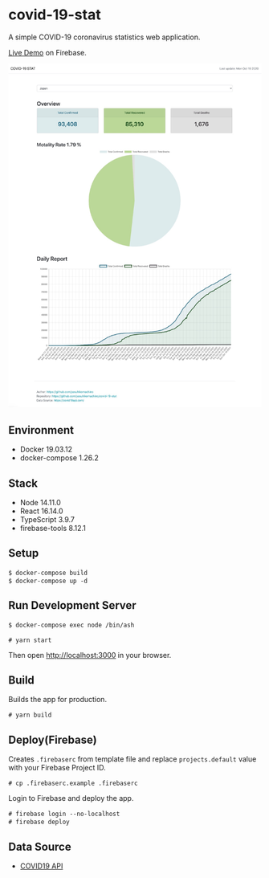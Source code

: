 # covid-19-stat

A simple COVID-19 coronavirus statistics web application. 

[Live Demo](https://covid-19-stat-83097.web.app) on Firebase.

<p align="center">
  <img width="700" src="https://github.com/yasuhikomachino/covid-19-stat/blob/master/images/app.jpg" />
</p>

## Environment

- Docker 19.03.12
- docker-compose 1.26.2

## Stack

- Node 14.11.0
- React 16.14.0
- TypeScript 3.9.7
- firebase-tools 8.12.1

## Setup 

```
$ docker-compose build
$ docker-compose up -d
```

## Run Development Server

```
$ docker-compose exec node /bin/ash 
```
```
# yarn start
```

Then open [http://localhost:3000](http://localhost:3000) in your browser.


## Build

Builds the app for production.

```
# yarn build
```


## Deploy(Firebase)

Creates `.firebaserc` from template file and replace `projects.default` value with your Firebase Project ID.

```
# cp .firebaserc.example .firebaserc
```

Login to Firebase and deploy the app.

```
# firebase login --no-localhost
# firebase deploy 
```


## Data Source

- [COVID19 API](https://covid19api.com/)